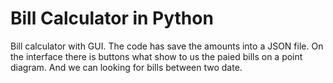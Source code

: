 # Bill Calculator in Python

Bill calculator with GUI. The code has save the amounts into a JSON file. On the interface there is buttons what show to us the paied bills on a point diagram.
And we can looking for bills between two date.
